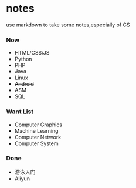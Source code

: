 # notes  

use markdown to take some notes,especially of CS

### Now

- HTML/CSS/JS
- Python
- PHP
- ~~Java~~
- Linux
- ~~Android~~
- ASM
- SQL

### Want List

- Computer Graphics
- Machine Learning
- Computer Network
- Computer System

### Done

- 游泳入门
- Aliyun